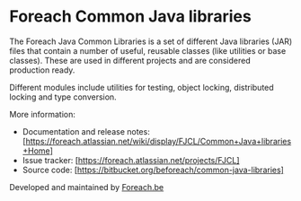 Foreach Common Java libraries
=============================

The Foreach Java Common Libraries is a set of different Java libraries (JAR) files that contain
a number of useful, reusable classes (like utilities or base classes).  These are used in different projects
and are considered production ready.

Different modules include utilities for testing, object locking, distributed locking and type conversion.

More information:

* Documentation and release notes: [https://foreach.atlassian.net/wiki/display/FJCL/Common+Java+libraries+Home]
* Issue tracker: [https://foreach.atlassian.net/projects/FJCL]
* Source code: [https://bitbucket.org/beforeach/common-java-libraries]

Developed and maintained by [Foreach.be](http://www.foreach.be)